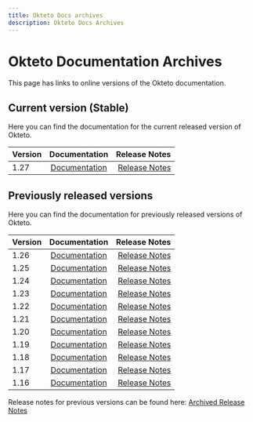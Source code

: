 ```yaml
---
title: Okteto Docs archives
description: Okteto Docs Archives
---
```


# Okteto Documentation Archives

This page has links to online versions of the Okteto documentation.

## Current version (Stable)

Here you can find the documentation for the current released version of Okteto.

| Version |   Documentation    |                    Release Notes |
| :------ | :----------------: | -------------------------------: |
| 1.27    | [Documentation](/) | [Release Notes](/release-notes/) |

## Previously released versions

Here you can find the documentation for previously released versions of Okteto.

| Version |     Documentation      |                                        Release Notes |
| :------ | :--------------------: | ---------------------------------------------------: |
| 1.26    | [Documentation](/1.26) |                [Release Notes](/1.26/release-notes/) |
| 1.25    | [Documentation](/1.25) |                [Release Notes](/1.25/release-notes/) |
| 1.24    | [Documentation](/1.24) |                [Release Notes](/1.24/release-notes/) |
| 1.23    | [Documentation](/1.23) |                [Release Notes](/1.23/release-notes/) |
| 1.22    | [Documentation](/1.22) |                [Release Notes](/1.22/release-notes/) |
| 1.21    | [Documentation](/1.21) |                [Release Notes](/1.21/release-notes/) |
| 1.20    | [Documentation](/1.20) |                [Release Notes](/1.20/release-notes/) |
| 1.19    | [Documentation](/1.19) |                [Release Notes](/1.19/release-notes/) |
| 1.18    | [Documentation](/1.18) |                [Release Notes](/1.18/release-notes/) |
| 1.17    | [Documentation](/1.17) |                [Release Notes](/1.17/release-notes/) |
| 1.16    | [Documentation](/1.16) |                [Release Notes](/1.16/release-notes/) |

Release notes for previous versions can be found here: [Archived Release Notes](/archived-release-notes/)
